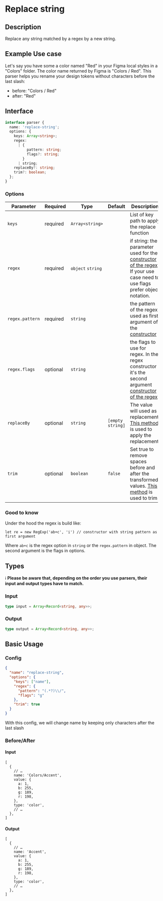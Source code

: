 # Replace string

## Description

Replace any string matched by a regex by a new string.

## Example Use case

Let's say you have some a color named "Red" in your Figma local styles in a "Colors" folder. The color name returned by Figma is "Colors / Red".
This parser helps you rename your design tokens without characters before the last slash:

- before: "Colors / Red"
- after: "Red"

## Interface

```ts
interface parser {
  name: 'replace-string';
  options: {
    keys: Array<string>;
    regex:
      | {
          pattern: string;
          flags?: string;
        }
      | string;
    replaceBy?: string;
    trim?: boolean;
  };
}
```

### Options

| Parameter       | Required | Type              | Default          | Description                                                                                                                                                                                                                                            |
| --------------- | -------- | ----------------- | ---------------- | ------------------------------------------------------------------------------------------------------------------------------------------------------------------------------------------------------------------------------------------------------ |
| `keys`          | required | `Array<string>`   |                  | List of key path to apply the replace function                                                                                                                                                                                                         |
| `regex`         | required | `object` `string` |                  | if string: the parameter used for the [constructor of the regex](https://developer.mozilla.org/en-US/docs/Web/JavaScript/Reference/Global_Objects/RegExp#literal_notation_and_constructor). If your use case need to use flags prefer object notation. |
| `regex.pattern` | required | `string`          |                  | the pattern of the regex used as first argument of the [constructor](https://developer.mozilla.org/en-US/docs/Web/JavaScript/Reference/Global_Objects/RegExp#literal_notation_and_constructor)                                                         |
| `regex.flags`   | optional | `string`          |                  | the flags to use for regex. In the regex constructor it's the second argument [constructor of the regex](https://developer.mozilla.org/en-US/docs/Web/JavaScript/Reference/Global_Objects/RegExp#literal_notation_and_constructor)                     |
| `replaceBy`     | optional | `string`          | `[empty string]` | The value will used as replacement. [This method](https://developer.mozilla.org/fr/docs/Web/JavaScript/Reference/Global_Objects/String/replace) is used to apply the replacement.                                                                      |
| `trim`          | optional | `boolean`         | `false`          | Set true to remove spaces before and after the transformed values. [This method](https://developer.mozilla.org/fr/docs/Web/JavaScript/Reference/Global_Objects/String/Trim) is used to trim                                                            |

### Good to know

Under the hood the regex is build like:

`let re = new RegExp('ab+c', 'i') // constructor with string pattern as first argument`

Where `ab+c` is the regex option in `string` or the `regex.pattern` in object. The second argument is the flags in options.

## Types

ℹ️ **Please be aware that, depending on the order you use parsers, their input and output types have to match.**

### Input

```ts
type input = Array<Record<string, any>>;
```

### Output

```ts
type output = Array<Record<string, any>>;
```

## Basic Usage

### Config

```json
{
  "name": "replace-string",
  "options": {
    "keys": ["name"],
    "regex": {
      "pattern": "(.*?)\\/",
      "flags": "g"
    },
    "trim": true
  }
}
```

With this config, we will change name by keeping only characters after the last slash

### Before/After

#### Input

```json5
[
  {
    // …
    name: 'Colors/Accent',
    value: {
      a: 1,
      b: 255,
      g: 189,
      r: 198,
    },
    type: 'color',
    // …
  },
]
```

#### Output

```json5
[
  {
    // …
    name: 'Accent',
    value: {
      a: 1,
      b: 255,
      g: 189,
      r: 198,
    },
    type: 'color',
    // …
  },
]
```
